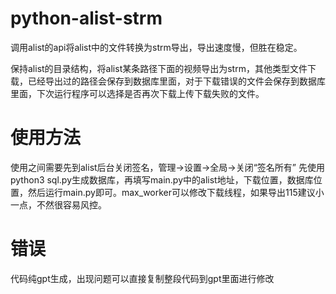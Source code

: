 # python-alist-strm
调用alist的api将alist中的文件转换为strm导出，导出速度慢，但胜在稳定。

保持alist的目录结构，将alist某条路径下面的视频导出为strm，其他类型文件下载，已经导出过的路径会保存到数据库里面，对于下载错误的文件会保存到数据库里面，下次运行程序可以选择是否再次下载上传下载失败的文件。
# 使用方法
使用之间需要先到alist后台关闭签名，管理->设置->全局->关闭“签名所有”
先使用python3 sql.py生成数据库，再填写main.py中的alist地址，下载位置，数据库位置，然后运行main.py即可。max_worker可以修改下载线程，如果导出115建议小一点，不然很容易风控。


# 错误
代码纯gpt生成，出现问题可以直接复制整段代码到gpt里面进行修改
